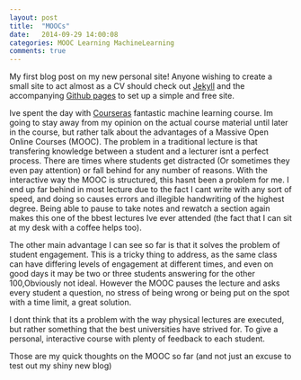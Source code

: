 ```yaml
---
layout: post
title:  "MOOCs"
date:   2014-09-29 14:00:08
categories: MOOC Learning MachineLearning
comments: true
---
```


My first blog post on my new personal site! 
Anyone wishing to create a small site to act almost as a CV should check out [Jekyll](http://jekyllrb.com) and the accompanying [Github pages](https://help.github.com/articles/using-jekyll-with-pages)
 to set up a simple and free site.

Ive spent the day with [Courseras](https://www.coursera.org/) fantastic machine learning course. 
Im going to stay away from my opinion on the actual course material until later in the course, but rather talk about the advantages of a Massive Open Online Courses  (MOOC).
The problem in a traditional lecture is that transfering knowledge between a student and a lecturer isnt a perfect process.
There are times where students get distracted (Or sometimes they even pay attention) or fall behind for any number of reasons.
With the interactive way the MOOC is structured, this hasnt been a problem for me.
I end up far behind in most lecture due to the fact I cant write with any sort of speed, and doing so causes errors and illegible handwriting of the highest degree.
Being able to pause to take notes and rewatch a section again makes this one of the bbest lectures Ive ever attended (the fact that I can sit at my desk with a coffee helps too).

The other main advantage I can see so far is that it solves the problem of student engagement.
This is a tricky thing to address, as the same class can have differing levels of engagement at different times, and even on good days it may be two or three students answering for the other 100,Obviously not ideal.
However the MOOC pauses the lecture and asks every student a question, no stress of being wrong or being put on the spot with a time limit, a great solution.

I dont think that its a problem with the way physical lectures are executed, but rather something that the best universities have strived for. To give a personal, interactive course with plenty of feedback to each student.

Those are my quick thoughts on the MOOC so far (and not just an excuse to test out my shiny new blog)

